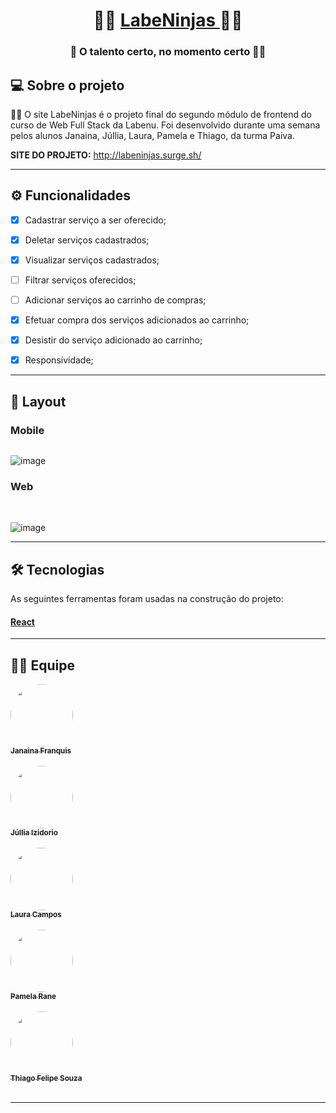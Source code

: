 <h1 align="center">
     🐱‍👤 <a href="#" alt="site do projeto" target="_blank"> LabeNinjas </a>  🐱‍👤
</h1>

<h3 align="center">
    🛒 O talento certo, no momento certo  🐱‍👤
</h3>

## 💻 Sobre o projeto

🐱‍👤 O site LabeNinjas é o projeto final do segundo módulo de frontend do curso de Web Full Stack da Labenu.
Foi desenvolvido durante uma semana pelos alunos Janaina, Júllia, Laura, Pamela e Thiago, da turma Paiva.
<br>

<b>SITE DO PROJETO:</b> http://labeninjas.surge.sh/

---

## ⚙️ Funcionalidades
- [X] Cadastrar serviço a ser oferecido;
- [X] Deletar serviços cadastrados;
- [X] Visualizar serviços cadastrados; 
- [ ] Filtrar serviços oferecidos;
- [ ] Adicionar serviços ao carrinho de compras;
- [X] Efetuar compra dos serviços adicionados ao carrinho;
- [X] Desistir do serviço adicionado ao carrinho; 
- [X] Responsividade;


---

## 🎨 Layout

### Mobile

<p align="center" style="display: flex; align-items: flex-start; justify-content: center;">
     <a href="g" alt="5458713e-2c2c-4109-b14f-b1c48cdcddcc" border="0"></a>
     <a href="" alt="c4913d08-c8cb-4d4d-968e-b97971a2d8f6" border="0"></a>

![image](https://user-images.githubusercontent.com/81252263/120116054-ad163d80-c15c-11eb-8398-3b037c38f8ee.png)
     
</p>

### Web

<p align="center" style="display: flex; align-items: flex-start; justify-content: center;">
 <a href="" alt="Captura-de-Tela-53" border="0" /></a>
     <br/>
 <a href="" alt="Captura-de-Tela-55" border="0"></a>   
 
![image](https://user-images.githubusercontent.com/81252263/120116718-d8e6f280-c15f-11eb-8b03-8990a8c2c7ea.png)
 
</p>

---

## 🛠 Tecnologias

As seguintes ferramentas foram usadas na construção do projeto:

#### [React](https://reactjs.org/)


---

## 👨‍💻 Equipe

<a href="https://github.com/jfranquis">
 <img style="border-radius: 50%;" src="https://avatars.githubusercontent.com/u/39539970?v=4" width="100px;" alt=""/>
 <br>
 <sub><b>Janaina Franquis</b></sub></a> <a href="https://github.com/jfranquis" title="github"></a>
 <br>
 <br>
 
 <a href="https://github.com/thiago-felipe-99">
 <img style="border-radius: 50%;" src="https://avatars.githubusercontent.com/u/81257067?v=4" width="100px;" alt=""/>
 <br>
 <sub><b>Júllia Izidorio</b></sub></a> <a href="https://github.com/thiago-felipe-99" title="github"></a>
 <br>
 <br>

<a href="https://github.com/lausmpc">
 <img style="border-radius: 50%;" src="https://avatars.githubusercontent.com/u/81258211?v=4" width="100px;" alt=""/>
 <br />
 <sub><b>Laura Campos</b></sub></a> <a href="https://github.com/lausmpc" title="github"></a>
 <br>
 <br>
 
 <a href="https://github.com/thiago-felipe-99">
 <img style="border-radius: 50%;" src="https://avatars.githubusercontent.com/u/81252263?v=4" width="100px;" alt=""/>
 <br>
 <sub><b>Pamela Rane</b></sub></a> <a href="https://github.com/thiago-felipe-99" title="github"></a>
 <br>
 <br>

<a href="https://github.com/thiago-felipe-99">
 <img style="border-radius: 50%;" src="https://avatars.githubusercontent.com/u/77975911?v=4" width="100px;" alt=""/>
 <br>
 <sub><b>Thiago Felipe Souza</b></sub></a> <a href="https://github.com/thiago-felipe-99" title="github"></a>
 <br>
 <br>
 


---
